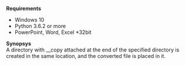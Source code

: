 **Requirements**  
- Windows 10  
- Python 3.6.2 or more  
- PowerPoint, Word, Excel \*32bit
  
**Synopsys**  
A directory with __copy attached at the end of the specified directory is created in the same location, and the converted file is placed in it.  
